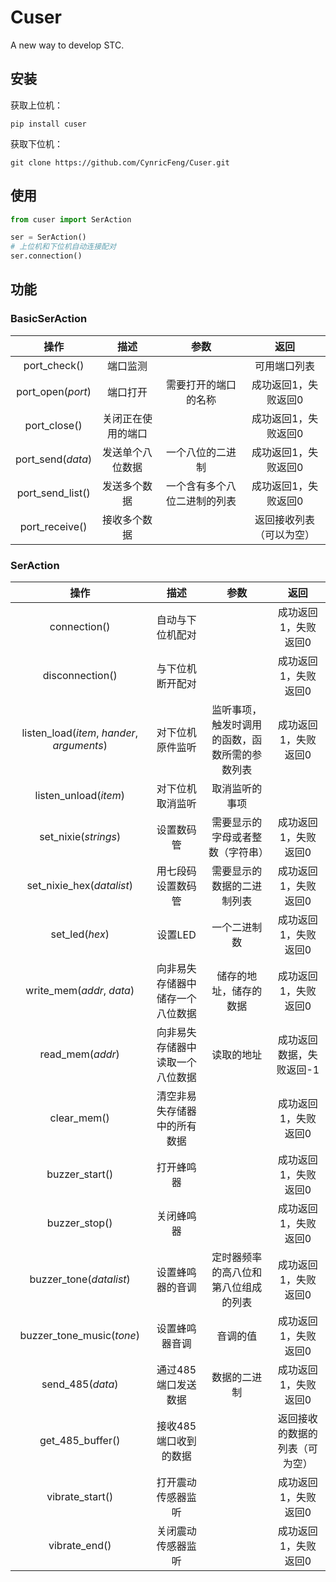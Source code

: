 # Cuser
A new way to develop STC.


## 安装

获取上位机：

```shell
pip install cuser
```

获取下位机：

```
git clone https://github.com/CynricFeng/Cuser.git
```

## 使用

```python
from cuser import SerAction

ser = SerAction()
# 上位机和下位机自动连接配对
ser.connection()
```

## 功能

### BasicSerAction

|       操作        |        描述        |             参数             |           返回           |
| :---------------: | :----------------: | :--------------------------: | :----------------------: |
|   port_check()    |      端口监测      |                              |       可用端口列表       |
| port_open(*port*) |      端口打开      |     需要打开的端口的名称     |   成功返回1，失败返回0   |
|   port_close()    | 关闭正在使用的端口 |                              |   成功返回1，失败返回0   |
| port_send(*data*) |  发送单个八位数据  |       一个八位的二进制       |   成功返回1，失败返回0   |
| port_send_list()  |    发送多个数据    | 一个含有多个八位二进制的列表 |   成功返回1，失败返回0   |
|  port_receive()   |    接收多个数据    |                              | 返回接收列表（可以为空） |

### SerAction

|                    操作                    |               描述               |                      参数                      |              返回              |
| :----------------------------------------: | :------------------------------: | :--------------------------------------------: | :----------------------------: |
|                connection()                |         自动与下位机配对         |                                                |      成功返回1，失败返回0      |
|              disconnection()               |         与下位机断开配对         |                                                |      成功返回1，失败返回0      |
| listen_load(*item*, *hander*, *arguments*) |         对下位机原件监听         | 监听事项，触发时调用的函数，函数所需的参数列表 |      成功返回1，失败返回0      |
|           listen_unload(*item*)            |         对下位机取消监听         |                 取消监听的事项                 |                                |
|            set_nixie(*strings*)            |            设置数码管            |        需要显示的字母或者整数（字符串）        |      成功返回1，失败返回0      |
|         set_nixie_hex(*datalist*)          |        用七段码设置数码管        |           需要显示的数据的二进制列表           |      成功返回1，失败返回0      |
|               set_led(*hex*)               |             设置LED              |                  一个二进制数                  |      成功返回1，失败返回0      |
|         write_mem(*addr*, *data*)          | 向非易失存储器中储存一个八位数据 |             储存的地址，储存的数据             |      成功返回1，失败返回0      |
|              read_mem(*addr*)              | 向非易失存储器中读取一个八位数据 |                   读取的地址                   |    成功返回数据，失败返回-1    |
|                clear_mem()                 |   清空非易失存储器中的所有数据   |                                                |      成功返回1，失败返回0      |
|               buzzer_start()               |            打开蜂鸣器            |                                                |      成功返回1，失败返回0      |
|               buzzer_stop()                |            关闭蜂鸣器            |                                                |      成功返回1，失败返回0      |
|          buzzer_tone(*datalist*)           |         设置蜂鸣器的音调         |      定时器频率的高八位和第八位组成的列表      |      成功返回1，失败返回0      |
|         buzzer_tone_music(*tone*)          |          设置蜂鸣器音调          |                    音调的值                    |      成功返回1，失败返回0      |
|              send_485(*data*)              |       通过485端口发送数据        |                  数据的二进制                  |      成功返回1，失败返回0      |
|              get_485_buffer()              |      接收485端口收到的数据       |                                                | 返回接收的数据的列表（可为空） |
|              vibrate_start()               |        打开震动传感器监听        |                                                |      成功返回1，失败返回0      |
|               vibrate_end()                |        关闭震动传感器监听        |                                                |      成功返回1，失败返回0      |




